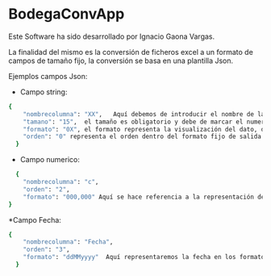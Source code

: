 # BodegaConvApp

Este Software ha sido desarrollado por Ignacio Gaona Vargas.

La finalidad del mismo es la conversión de ficheros excel a un formato de campos de tamaño fijo, la conversión se basa en una plantilla Json.

Ejemplos campos Json:
* Campo string:
```sh
{
    "nombrecolumna": "XX",   Aquí debemos de introducir el nombre de la columna a buscar en el excel.
    "tamano": "15",  el tamaño es obligatorio y debe de marcar el numero de caracteres que tendra dicho campo en el formato fijo
    "formato": "0X", el formato representa la visualización del dato, donde X es el valor leido del excel y por ejemplo '0' representa que se rellenara con 0 hasta                             completar el tamaño. Podría usarse otro tipos de caracteres como ' '.
    "orden": "0" representa el orden dentro del formato fijo de salida
  }
```

  * Campo numerico:
```sh
  {
    "nombrecolumna": "c",
    "orden": "2",
    "formato": "000,000" Aquí se hace referencia a la representación del formato numerico ejemplo : valor excel -> 10 ; valor resultante-> 010,000
}
```
*Campo Fecha:
```sh
{
    "nombrecolumna": "Fecha",
    "orden": "3",
    "formato": "ddMMyyyy"  Aquí representaremos la fecha en los formatos que deseemos (es el formato de fecha resultante)
  }
```
